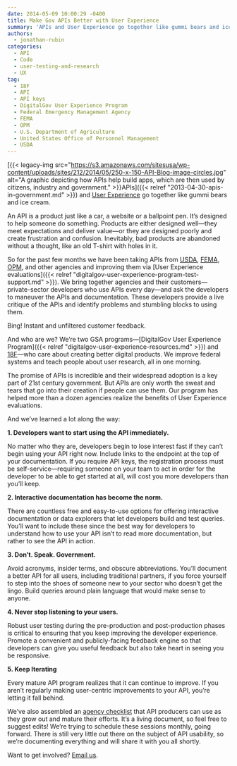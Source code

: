 ```yaml
---
date: 2014-05-09 10:00:29 -0400
title: Make Gov APIs Better with User Experience
summary: 'APIs and User Experience go together like gummi bears and ice cream. An API is a product just like a car, a website or a ballpoint pen. It&rsquo;s designed to help someone do something. Products'
authors:
  - jonathan-rubin
categories:
  - API
  - Code
  - user-testing-and-research
  - UX
tag:
  - 18F
  - API
  - API keys
  - DigitalGov User Experience Program
  - Federal Emergency Management Agency
  - FEMA
  - OPM
  - U.S. Department of Agriculture
  - United States Office of Personnel Management
  - USDA
---
```


[{{< legacy-img src="https://s3.amazonaws.com/sitesusa/wp-content/uploads/sites/212/2014/05/250-x-150-API-Blog-image-circles.jpg" alt="A graphic depicting how APIs help build apps, which are then used by citizens, industry and government." >}}APIs]({{< relref "2013-04-30-apis-in-government.md" >}}) and [User Experience](http://www.usability.gov/what-and-why/user-experience.html) go together like gummi bears and ice cream.

An API is a product just like a car, a website or a ballpoint pen. It’s designed to help someone do something. Products are either designed well—they meet expectations and deliver value—or they are designed poorly and create frustration and confusion. Inevitably, bad products are abandoned without a thought, like an old T-shirt with holes in it.

So for the past few months we have been taking APIs from [USDA](http://ers.usda.gov/developer#.U2p8rPldUq4), [FEMA](http://www.fema.gov/developer-resources), [OPM](https://data.usajobs.gov/), and other agencies and improving them via [User Experience evaluations]({{< relref "digitalgov-user-experience-program-test-support.md" >}}). We bring together agencies and their customers—private-sector developers who use APIs every day—and ask the developers to maneuver the APIs and documentation. These developers provide a live critique of the APIs and identify problems and stumbling blocks to using them.

Bing! Instant and unfiltered customer feedback.

And who are we? We&#8217;re two GSA programs—[DigitalGov User Experience Program]({{< relref "digitalgov-user-experience-resources.md" >}}) and [18F](http://18f.gsa.gov/)—who care about creating better digital products. We improve federal systems and teach people about user research, all in one morning.

The promise of APIs is incredible and their widespread adoption is a key part of 21st century government. But APIs are only worth the sweat and tears that go into their creation if people can use them. Our program has helped more than a dozen agencies realize the benefits of User Experience evaluations.

And we’ve learned a lot along the way:

**1. Developers want to start using the API immediately.**

No matter who they are, developers begin to lose interest fast if they can’t begin using your API right now. Include links to the endpoint at the top of your documentation. If you require API keys, the registration process must be self-service—requiring someone on your team to act in order for the developer to be able to get started at all, will cost you more developers than you’ll keep.

**2. Interactive documentation has become the norm.**

There are countless free and easy-to-use options for offering interactive documentation or data explorers that let developers build and test queries. You’ll want to include these since the best way for developers to understand how to use your API isn’t to read more documentation, but rather to see the API in action.

**3. Don’t. Speak. Government.**

Avoid acronyms, insider terms, and obscure abbreviations. You’ll document a better API for all users, including traditional partners, if you force yourself to step into the shoes of someone new to your sector who doesn’t get the lingo. Build queries around plain language that would make sense to anyone.

**4. Never stop listening to your users.**

Robust user testing during the pre-production and post-production phases is critical to ensuring that you keep improving the developer experience. Promote a convenient and publicly-facing feedback engine so that developers can give you useful feedback but also take heart in seeing you be responsive.

**5. Keep Iterating**

Every mature API program realizes that it can continue to improve. If you aren’t regularly making user-centric improvements to your API, you’re letting it fall behind.

We’ve also assembled an [agency checklist](http://18f.github.io/API-All-the-X/pages/agency_checklist.html) that API producers can use as they grow out and mature their efforts. It’s a living document, so feel free to suggest edits! We’re trying to schedule these sessions monthly, going forward. There is still very little out there on the subject of API usability, so we’re documenting everything and will share it with you all shortly.

Want to get involved? [Email us](mailto:uxgov@gsa.gov).